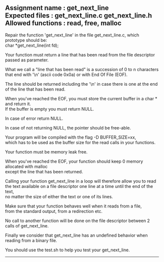 Assignment name   : get_next_line  
Expected files    : get_next_line.c get_next_line.h  
Allowed functions : read, free, malloc  
--------------------------------------------------------------------------------

Repair the function 'get_next_line' in the file get_next_line.c, which prototype should be:  
char    *get_next_line(int fd);

Your function must return a line that has been read from the file descriptor passed as parameter.

What we call a "line that has been read" is a succession of 0 to n characters  
that end with '\n' (ascii code 0x0a) or with End Of File (EOF).

The line should be returned including the '\n' in case there is one at the end of the line that has been read.

When you've reached the EOF, you must store the current buffer in a char * and return it.  
If the buffer is empty you must return NULL.

In case of error return NULL.

In case of not returning NULL, the pointer should be free-able.

Your program will be compiled with the flag -D BUFFER_SIZE=xx,  
which has to be used as the buffer size for the read calls in your functions.

Your function must be memory leak free.

When you've reached the EOF, your function should keep 0 memory allocated with malloc  
except the line that has been returned.

Calling your function get_next_line in a loop will therefore allow you to read  
the text available on a file descriptor one line at a time until the end of the text,  
no matter the size of either the text or one of its lines.

Make sure that your function behaves well when it reads from a file,  
from the standard output, from a redirection etc.

No call to another function will be done on the file descriptor between 2 calls of get_next_line.

Finally we consider that get_next_line has an undefined behavior when reading from a binary file.

You should use the test.sh to help you test your get_next_line.

--------------------------------------------------------------------------------
